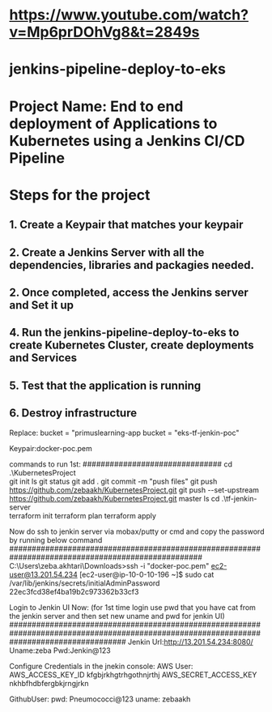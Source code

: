 # https://www.youtube.com/watch?v=Mp6prDOhVg8&t=2849s
# jenkins-pipeline-deploy-to-eks
# Project Name: End to end deployment of Applications to Kubernetes using a Jenkins CI/CD Pipeline
# Steps for the project

## 1. Create a Keypair that matches your keypair
## 2. Create a Jenkins Server with all the dependencies, libraries and packagies needed.
## 2. Once completed, access the Jenkins server and Set it up
## 4. Run the jenkins-pipeline-deploy-to-eks to create Kubernetes Cluster, create deployments and Services
## 5. Test that the application is running 
## 6. Destroy infrastructure



Replace:
bucket = "primuslearning-app
bucket = "eks-tf-jenkin-poc"

Keypair:docker-poc.pem

commands to run 1st:
###############################
cd .\KubernetesProject\
git init
ls
git status
git add .
git commit -m "push files"
git push https://github.com/zebaakh/KubernetesProject.git
git push --set-upstream https://github.com/zebaakh/KubernetesProject.git master
ls
cd .\tf-jenkin-server\
terraform init
terraform plan
terraform apply

Now do ssh to jenkin server via mobax/putty or cmd and copy the password by running below command
###################################################################################################
C:\Users\zeba.akhtari\Downloads>ssh -i "docker-poc.pem" ec2-user@13.201.54.234
[ec2-user@ip-10-0-10-196 ~]$ sudo cat /var/lib/jenkins/secrets/initialAdminPassword
22ec3fcd38ef4ba19b2c973362b33cf3

Login to Jenkin UI Now: (for 1st time login use pwd that you have cat from the jenkin server and then set new uname and pwd for jenkin UI)
##########################################################################################################################################
Jenkin Url:http://13.201.54.234:8080/
Uname:zeba
Pwd:Jenkin@123

Configure Credentials in the jnekin console:
AWS User:
AWS_ACCESS_KEY_ID       kfgbjrkhgtrhgothnjrthj
AWS_SECRET_ACCESS_KEY   nkhbfhdbfergbkjrngjrkn

GithubUser:
pwd: Pneumococci@123
uname: zebaakh
